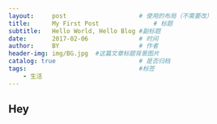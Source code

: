```yaml
---
layout:     post   				    # 使用的布局（不需要改）
title:      My First Post 				# 标题
subtitle:   Hello World, Hello Blog #副标题
date:       2017-02-06 				# 时间
author:     BY 						# 作者
header-img: img/BG.jpg 	#这篇文章标题背景图片
catalog: true 						# 是否归档
tags:								#标签
    - 生活
---
```


## Hey
>
